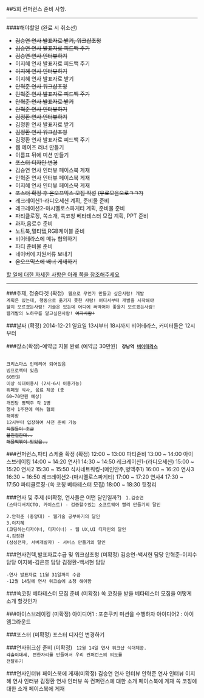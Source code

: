 ##5회 컨퍼런스 준비 사항.

----
####해야할일 (완료 시 취소선)
 * ~~김승연 연사 발표자료 받기, 워크샵초청~~
 * ~~김승연 연사 발표자료 피드백 주기~~
 * ~~김승연 연사 인터뷰하기~~
 * 이지혜 연사 발표자료 피드백 주기
 * ~~이지혜 연사 인터뷰하기~~
 * 이지혜 연사 발표자료 받기
 * ~~안혁준 연사 워크샵초청~~
 * ~~안혁준 연사 발표자료 피드백 주기~~
 * ~~안혁준 연사 발표자료 받기~~
 * ~~안혁준 연사 인터뷰하기~~
 * ~~김정환 연사 인터뷰하기~~
 * 김정환 연사 발표자료 받기
 * ~~김정환 연사 워크샵초청~~
 * 김정환 연사 발표자료 피드백 주기
 * 웹 메이즈 러너 만들기
 * 이름표 뒤에 미션 만들기
 * ~~포스터 디자인 변경~~
 * 김승연 연사 인터뷰 페이스북 게재
 * 안혁준 연사 인터뷰 페이스북 게재
 * 이지혜 연사 인터뷰 페이스북 게재
 * ~~포스터 확정 후 온오프믹스 모집 작성~~ ~~(유료모음으로ㅋㅋ?)~~
 * 레크레이션1-라디오세션 계획, 준비물 준비
 * 레크레이션2-마시멜로스파게티 계획, 준비물 준비
 * 파티클로징, 쏙소개, 쏙코칭 베타테스터 모집 계획, PPT 준비
 * 과자,음료수 준비
 * 노트북,멀티탭,RGB케이블 준비
 * 비어테라스에 메뉴 협의하기
 * 파티 준비물 준비
 * 네이버에 지원서류 보내기
 * ~~온오프믹스에 배너 게재하기~~
 

[할 일에 대한 자세한 사항은 아래 쪽을 참조해주세요](#)

----

###주제, 청중타겟 (확정)
<code>
웹으로 무언가 만들고 싶은사람!
개발 계획은 있는데, 행동으로 옮기지 못한 사람!
어디서부터 개발을 시작해야 할지 모르겠는사람!
기술은 있는데 어디에 써먹어야 좋을지 모르겠는사람!
웹개발의 노하우를 알고싶은사람!
~~여자사람!~~
</code>

###날짜 (확정)
	2014-12-21 일요일 13시부터 18시까지 비어테라스, 커미터들은 12시부터
	
###장소(확정)-예약금 지불 완료 (예약금 30만원)
<code>
<b>강남역 [비어테라스](http://www.menupan.com/Restaurant/GoodRest/GoodRest_View.asp?ID=156515)</b>
<br>
<br>크리스마스 인테리어 되어있음
<br>빔프로젝터 있음
<br>60만원 이상 식대이용시 (2시-6시 이용가능)
<br>뷔폐형 식사, 음료 제공 (총 60~70만원 예상)
<br>개인당 병맥주 각 1병
<br>행사 1주전에 메뉴 협의 해야함
<br>12시부터 입장하여 사전 준비 가능
<br>~~직원들이 조금 불친절한데..~~
<br>~~해물떡볶이 맛있음..~~
</code>

###컨퍼런스,파티 스케쥴 확정 (확정)
	12:00 ~ 13:00	파티준비
	13:00 ~ 14:00    아이스브레이킹
	14:00 ~ 14:20	연사1	
	14:30 ~ 14:50	레크레이션1-(라디오세션)
	15:00 ~ 15:20	연사2
	15:30 ~ 15:50	식사네트워킹-(메인안주,병맥주1)
	16:00 ~ 16:20	연사3
	16:30 ~ 16:50	레크레이션2-(마시멜로스파게티)
	17:00 ~ 17:20	연사4
	17:30 ~ 17:50	파티클로징-(쏙 코칭 베타테스터 모집)
	18:00 ~ 18:30	뒷정리

###연사 및 주제 (미확정, 연사들은 어떤 달인일까?)
<code>
1.김승연 (스터디서치CTO, 카이스트) - 검증할수있는 소프트웨어 빨리 만들기의 달인
<br>2.안혁준 (중앙대) - 웹기술 공부하기의 달인
<br>3.이지혜 (코딩하는디자이너, 디자이너) - 웹 UX,UI 디자인의 달인
<br>4.김정환 (삼성전자, 서버개발자) - 서비스 만들기의 달인
</code>

###연사컨텍,발표자료수급 및 워크샵초청 (미확정)
	김승연-백서현 담당
	안혁준-이지수 담당
	이지혜-김은호 담당
	김정환-백서현 담당
	
	-연사 발표자료 11월 31일까지 수급
	-12월 14일에 연사 워크숍에 초청 해야함


###쏙코칭 베타테스터 모집 준비 (미확정)
	쏙 코칭을 받을 베타테스터 모집을 어떻게 소개 할것인가 

###아이스브레이킹 (미확정)
	아이디어1 : 포춘쿠키 미션을 수행하자
	아이디어2 : 아이엠그라운드


###포스터 (미확정)
	포스터 디자인 변경하기 

###연사워크샵 준비 (미확정)
<code>
12월 14일 연사 워크샵 식대제공. ~~각출이대세~~, 편한자리를 만들어서 우리 컨퍼런스의 의도를 전달하기
</code>

###연사인터뷰 페이스북에 게재(미확정)
	김승연 연사 인터뷰
	안혁준 연사 인터뷰
	이지혜 연사 인터뷰
	김정환 연사 인터뷰
	쏙 컨퍼런스에 대한 소개 페이스북에 게재
	쏙 코칭에 대한 소개 페이스북에 게재
	
